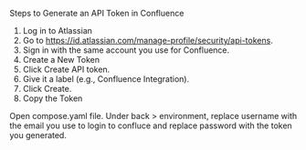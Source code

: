 Steps to Generate an API Token in Confluence
1. Log in to Atlassian
2. Go to https://id.atlassian.com/manage-profile/security/api-tokens.
3. Sign in with the same account you use for Confluence.
4. Create a New Token
5. Click Create API token.
6. Give it a label (e.g., Confluence Integration).
7. Click Create.
8. Copy the Token

Open compose.yaml file.
Under back > environment, replace username with the email you use to login to confluce and replace password with the token you generated. 